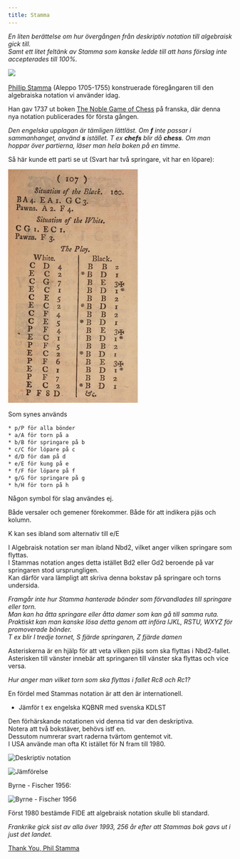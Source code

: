 ```yaml
---
title: Stamma
---
```


*En liten berättelse om hur övergången från deskriptiv notation till algebraisk gick till.  
Samt ett litet feltänk av Stamma som kanske ledde till att hans förslag inte accepterades till 100%.*

![](https://blogger.googleusercontent.com/img/b/R29vZ2xl/AVvXsEhZBtvwmZoPJEvgaGnHuivlfADwGTZxsCjjJgK-0mZ2OhxaVrDmn3qoj6jlkEMQAEqOaMVmzE6kZdGhj46LEUdS1c4X4gxk41Y-BdOEsfiTT1CsLuiMKdF7q5qdlIguYpHRM0xaYDPkV6vZ/s1600/1stamma.jpg)

[Phillip Stamma](https://en.wikipedia.org/wiki/Philipp_Stamma) (Aleppo 1705-1755) konstruerade föregångaren till den algebraiska notation vi använder idag.

Han gav 1737 ut boken [The Noble Game of Chess](https://www.google.se/books/edition/The_Noble_Game_of_Chess/D_4UAAAAYAAJ?gbpv=0) på franska, där denna nya notation publicerades för första gången.

*Den engelska upplagan är tämligen lättläst. Om **f** inte passar i sammanhanget, använd **s** istället. T ex **chefs** blir då **chess**.
Om man hoppar över partierna, läser man hela boken på en timme.*

Så här kunde ett parti se ut (Svart har två springare, vit har en löpare):

![](X_stamma.png)

Som synes används 

	* p/P för alla bönder
	* a/A för torn på a
	* b/B för springare på b 
	* c/C för löpare på c
	* d/D för dam på d
	* e/E för kung på e
	* f/F för löpare på f
	* g/G för springare på g
	* h/H för torn på h

Någon symbol för slag användes ej.

Både versaler och gemener förekommer. Både för att indikera pjäs och kolumn.

K kan ses ibland som alternativ till e/E

I Algebraisk notation ser man ibland Nbd2, vilket anger vilken springare som flyttas.  
I Stammas notation anges detta istället Bd2 eller Gd2 beroende på var springaren stod ursprungligen.  
Kan därför vara lämpligt att skriva denna bokstav på springare och torns undersida.  

*Framgår inte hur Stamma hanterade bönder som förvandlades till springare eller torn.  
Man kan ha åtta springare eller åtta damer som kan gå till samma ruta.  
Praktiskt kan man kanske lösa detta genom att införa IJKL, RSTU, WXYZ för promoverade bönder.  
T ex blir I tredje tornet, S fjärde springaren, Z fjärde damen*

Asteriskerna är en hjälp för att veta vilken pjäs som ska flyttas i Nbd2-fallet. Asterisken till vänster innebär att springaren till vänster ska flyttas och vice versa.

*Hur anger man vilket torn som ska flyttas i fallet Rc8 och Rc1?*

En fördel med Stammas notation är att den är internationell.

* Jämför t ex engelska KQBNR med svenska KDLST

Den förhärskande notationen vid denna tid var den deskriptiva.  
Notera att två bokstäver, behövs istf en.  
Dessutom numrerar svart raderna tvärtom gentemot vit.  
I USA använde man ofta Kt istället för N fram till 1980.  

![Deskriptiv notation](https://upload.wikimedia.org/wikipedia/commons/thumb/5/56/English_Descriptive_Chess_Notation.svg/577px-English_Descriptive_Chess_Notation.svg.png)

![Jämförelse](https://markalowery.net/wp-content/uploads/2019/01/comparison_descrip_algebr.gif)

Byrne - Fischer 1956:

![Byrne - Fischer 1956](https://images.chesscomfiles.com/uploads/v1/images_users/tiny_mce/chess_dot_tom/phpepIzjL.png)

Först 1980 bestämde FIDE att algebraisk notation skulle bli standard.  

*Frankrike gick sist av alla över 1993, 256 år efter att Stammas bok gavs ut i just det landet.*

[Thank You, Phil Stamma](https://tartajubow.blogspot.com/2019/03/thank-you-phil-stamma.html?lr=1726509521249)
